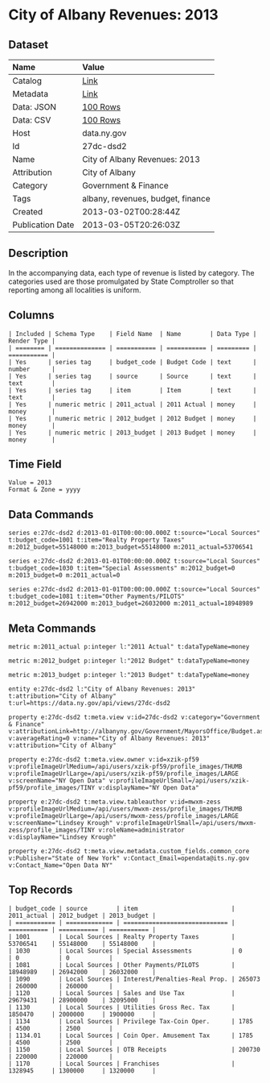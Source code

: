 # City of Albany Revenues: 2013

## Dataset

| Name | Value |
| :--- | :---- |
| Catalog | [Link](https://catalog.data.gov/dataset/city-of-albany-revenues-2013) |
| Metadata | [Link](https://data.ny.gov/api/views/27dc-dsd2) |
| Data: JSON | [100 Rows](https://data.ny.gov/api/views/27dc-dsd2/rows.json?max_rows=100) |
| Data: CSV | [100 Rows](https://data.ny.gov/api/views/27dc-dsd2/rows.csv?max_rows=100) |
| Host | data.ny.gov |
| Id | 27dc-dsd2 |
| Name | City of Albany Revenues: 2013 |
| Attribution | City of Albany |
| Category | Government & Finance |
| Tags | albany, revenues, budget, finance |
| Created | 2013-03-02T00:28:44Z |
| Publication Date | 2013-03-05T20:26:03Z |

## Description

In the accompanying data, each type of revenue is listed by category. The categories used are those promulgated by State Comptroller so that reporting among all localities is uniform.

## Columns

```ls
| Included | Schema Type    | Field Name  | Name        | Data Type | Render Type |
| ======== | ============== | =========== | =========== | ========= | =========== |
| Yes      | series tag     | budget_code | Budget Code | text      | number      |
| Yes      | series tag     | source      | Source      | text      | text        |
| Yes      | series tag     | item        | Item        | text      | text        |
| Yes      | numeric metric | 2011_actual | 2011 Actual | money     | money       |
| Yes      | numeric metric | 2012_budget | 2012 Budget | money     | money       |
| Yes      | numeric metric | 2013_budget | 2013 Budget | money     | money       |
```

## Time Field

```ls
Value = 2013
Format & Zone = yyyy
```

## Data Commands

```ls
series e:27dc-dsd2 d:2013-01-01T00:00:00.000Z t:source="Local Sources" t:budget_code=1001 t:item="Realty Property Taxes" m:2012_budget=55148000 m:2013_budget=55148000 m:2011_actual=53706541

series e:27dc-dsd2 d:2013-01-01T00:00:00.000Z t:source="Local Sources" t:budget_code=1030 t:item="Special Assessments" m:2012_budget=0 m:2013_budget=0 m:2011_actual=0

series e:27dc-dsd2 d:2013-01-01T00:00:00.000Z t:source="Local Sources" t:budget_code=1081 t:item="Other Payments/PILOTS" m:2012_budget=26942000 m:2013_budget=26032000 m:2011_actual=18948989
```

## Meta Commands

```ls
metric m:2011_actual p:integer l:"2011 Actual" t:dataTypeName=money

metric m:2012_budget p:integer l:"2012 Budget" t:dataTypeName=money

metric m:2013_budget p:integer l:"2013 Budget" t:dataTypeName=money

entity e:27dc-dsd2 l:"City of Albany Revenues: 2013" t:attribution="City of Albany" t:url=https://data.ny.gov/api/views/27dc-dsd2

property e:27dc-dsd2 t:meta.view v:id=27dc-dsd2 v:category="Government & Finance" v:attributionLink=http://albanyny.gov/Government/MayorsOffice/Budget.aspx v:averageRating=0 v:name="City of Albany Revenues: 2013" v:attribution="City of Albany"

property e:27dc-dsd2 t:meta.view.owner v:id=xzik-pf59 v:profileImageUrlMedium=/api/users/xzik-pf59/profile_images/THUMB v:profileImageUrlLarge=/api/users/xzik-pf59/profile_images/LARGE v:screenName="NY Open Data" v:profileImageUrlSmall=/api/users/xzik-pf59/profile_images/TINY v:displayName="NY Open Data"

property e:27dc-dsd2 t:meta.view.tableauthor v:id=mwxm-zess v:profileImageUrlMedium=/api/users/mwxm-zess/profile_images/THUMB v:profileImageUrlLarge=/api/users/mwxm-zess/profile_images/LARGE v:screenName="Lindsey Krough" v:profileImageUrlSmall=/api/users/mwxm-zess/profile_images/TINY v:roleName=administrator v:displayName="Lindsey Krough"

property e:27dc-dsd2 t:meta.view.metadata.custom_fields.common_core v:Publisher="State of New York" v:Contact_Email=opendata@its.ny.gov v:Contact_Name="Open Data NY"
```

## Top Records

```ls
| budget_code | source        | item                          | 2011_actual | 2012_budget | 2013_budget | 
| =========== | ============= | ============================= | =========== | =========== | =========== | 
| 1001        | Local Sources | Realty Property Taxes         | 53706541    | 55148000    | 55148000    | 
| 1030        | Local Sources | Special Assessments           | 0           | 0           | 0           | 
| 1081        | Local Sources | Other Payments/PILOTS         | 18948989    | 26942000    | 26032000    | 
| 1090        | Local Sources | Interest/Penalties-Real Prop. | 265073      | 260000      | 260000      | 
| 1120        | Local Sources | Sales and Use Tax             | 29679431    | 28900000    | 32095000    | 
| 1130        | Local Sources | Utilities Gross Rec. Tax      | 1850470     | 2000000     | 1900000     | 
| 1134        | Local Sources | Privilege Tax-Coin Oper.      | 1785        | 4500        | 2500        | 
| 1134.01     | Local Sources | Coin Oper. Amusement Tax      | 1785        | 4500        | 2500        | 
| 1150        | Local Sources | OTB Receipts                  | 200730      | 220000      | 220000      | 
| 1170        | Local Sources | Franchises                    | 1328945     | 1300000     | 1320000     | 
```